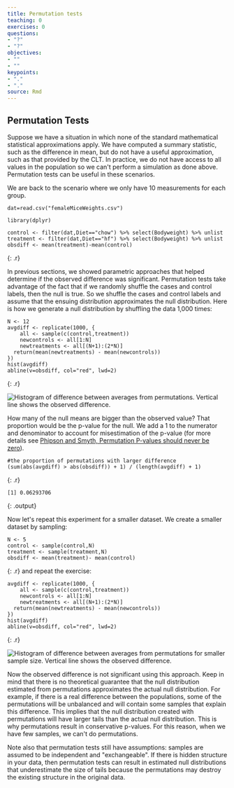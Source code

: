 ```yaml
---
title: Permutation tests
teaching: 0
exercises: 0
questions:
- "?"
- "?"
objectives:
- ""
- ""
keypoints:
- "."
- "."
source: Rmd
---
```









## Permutation Tests

Suppose we have a situation in which none of the standard mathematical statistical approximations apply. We have computed a summary statistic, such as the difference in mean, but do not have a useful approximation, such as that provided by the CLT. In practice, we do not have access to all values in the population so we can't perform a simulation as done above. Permutation tests can be useful in these scenarios. 

We are back to the scenario where we only have 10 measurements for each group.


~~~
dat=read.csv("femaleMiceWeights.csv")

library(dplyr)

control <- filter(dat,Diet=="chow") %>% select(Bodyweight) %>% unlist
treatment <- filter(dat,Diet=="hf") %>% select(Bodyweight) %>% unlist
obsdiff <- mean(treatment)-mean(control)
~~~
{: .r}

In previous sections, we showed parametric approaches that helped determine if the observed difference was significant. Permutation tests take advantage of the fact that if we randomly shuffle the cases and control labels, then the null is true. So we shuffle the cases and control labels and assume that the ensuing distribution approximates the null distribution. Here is how we generate a null distribution by shuffling the data 1,000 times:


~~~
N <- 12
avgdiff <- replicate(1000, {
    all <- sample(c(control,treatment))
    newcontrols <- all[1:N]
    newtreatments <- all[(N+1):(2*N)]
  return(mean(newtreatments) - mean(newcontrols))
})
hist(avgdiff)
abline(v=obsdiff, col="red", lwd=2)
~~~
{: .r}

<img src="../figure/13-permutation_tests-diff_hist-1.png" title="Histogram of difference between averages from permutations. Vertical line shows the observed difference." alt="Histogram of difference between averages from permutations. Vertical line shows the observed difference." style="display: block; margin: auto;" />

How many of the null means are bigger than the observed value? That
proportion would be the p-value for the null. We add a 1 to the
numerator and denominator to account for misestimation of the p-value
(for more details see
[Phipson and Smyth, Permutation P-values should never be zero](http://www.ncbi.nlm.nih.gov/pubmed/21044043)).


~~~
#the proportion of permutations with larger difference
(sum(abs(avgdiff) > abs(obsdiff)) + 1) / (length(avgdiff) + 1)
~~~
{: .r}



~~~
[1] 0.06293706
~~~
{: .output}

Now let's repeat this experiment for a smaller dataset. We create a smaller dataset by sampling:


~~~
N <- 5
control <- sample(control,N)
treatment <- sample(treatment,N)
obsdiff <- mean(treatment)- mean(control)
~~~
{: .r}
and repeat the exercise:



~~~
avgdiff <- replicate(1000, {
    all <- sample(c(control,treatment))
    newcontrols <- all[1:N]
    newtreatments <- all[(N+1):(2*N)]
  return(mean(newtreatments) - mean(newcontrols))
})
hist(avgdiff)
abline(v=obsdiff, col="red", lwd=2)
~~~
{: .r}

<img src="../figure/13-permutation_tests-diff_hist_N50-1.png" title="Histogram of difference between averages from permutations for smaller sample size. Vertical line shows the observed difference." alt="Histogram of difference between averages from permutations for smaller sample size. Vertical line shows the observed difference." style="display: block; margin: auto;" />

Now the observed difference is not significant using this approach. Keep in mind that there is no theoretical guarantee that the null distribution estimated from permutations approximates the actual null distribution. For example, if there is a real difference between the populations, some of the permutations will be unbalanced and will contain some samples that explain this difference. This implies that the null distribution created with permutations will have larger tails than the actual null distribution. This is why permutations result in conservative p-values. For this reason, when we have few samples, we can't do permutations. 

Note also that permutation tests still have assumptions: samples are
assumed to be independent and "exchangeable". If there is hidden
structure in your data, then permutation tests can result in estimated
null distributions that underestimate the size of tails because the
permutations may destroy the existing structure in the original data. 
 
